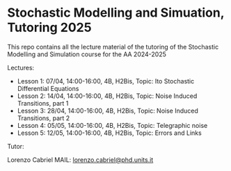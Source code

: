 # Stochastic Modelling and Simuation, Tutoring 2025
This repo contains all the lecture material of the tutoring of the Stochastic Modelling and Simulation course for the AA 2024-2025

Lectures:

 - Lesson 1: 07/04, 14:00-16:00, 4B, H2Bis, Topic: Ito Stochastic Differential Equations
 - Lesson 2: 14/04, 14:00-16:00, 4B, H2Bis, Topic: Noise Induced Transitions, part 1
 - Lesson 3: 28/04, 14:00-16:00, 4B, H2Bis, Topic: Noise Induced Transitions, part 2
 - Lesson 4: 05/05, 14:00-16:00, 4B, H2Bis, Topic: Telegraphic noise
 - Lesson 5: 12/05, 14:00-16:00, 4B, H2Bis, Topic: Errors and Links

Tutor:

Lorenzo Cabriel
MAIL: lorenzo.cabriel@phd.units.it